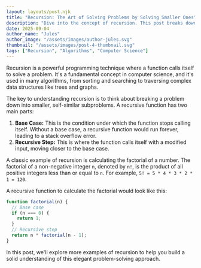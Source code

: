```yaml
---
layout: layouts/post.njk
title: "Recursion: The Art of Solving Problems by Solving Smaller Ones"
description: "Dive into the concept of recursion. This post breaks down how recursive functions work with clear examples, from factorials to tree traversal."
date: 2025-09-04
author_name: "Jules"
author_image: "/assets/images/author-jules.svg"
thumbnail: "/assets/images/post-4-thumbnail.svg"
tags: ["Recursion", "Algorithms", "Computer Science"]
---
```


Recursion is a powerful programming technique where a function calls itself to solve a problem. It's a fundamental concept in computer science, and it's used in many algorithms, from sorting and searching to traversing complex data structures like trees and graphs.

The key to understanding recursion is to think about breaking a problem down into smaller, self-similar subproblems. A recursive function has two main parts:

1.  **Base Case:** This is the condition under which the function stops calling itself. Without a base case, a recursive function would run forever, leading to a stack overflow error.
2.  **Recursive Step:** This is where the function calls itself with a modified input, moving closer to the base case.

A classic example of recursion is calculating the factorial of a number. The factorial of a non-negative integer `n`, denoted by `n!`, is the product of all positive integers less than or equal to `n`. For example, `5! = 5 * 4 * 3 * 2 * 1 = 120`.

A recursive function to calculate the factorial would look like this:

```javascript
function factorial(n) {
  // Base case
  if (n === 0) {
    return 1;
  }
  // Recursive step
  return n * factorial(n - 1);
}
```

In this post, we'll explore more examples of recursion to help you build a solid understanding of this elegant problem-solving approach.

